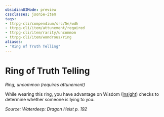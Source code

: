 ```yaml
---
obsidianUIMode: preview
cssclasses: json5e-item
tags:
- ttrpg-cli/compendium/src/5e/wdh
- ttrpg-cli/item/attunement/required
- ttrpg-cli/item/rarity/uncommon
- ttrpg-cli/item/wondrous/ring
aliases: 
- "Ring of Truth Telling"
---
```

# Ring of Truth Telling
*Ring, uncommon (requires attunement)*  


While wearing this ring, you have advantage on Wisdom ([Insight](3-Mechanics/CLI/rules/skills.md#Insight)) checks to determine whether someone is lying to you.

*Source: Waterdeep: Dragon Heist p. 192*